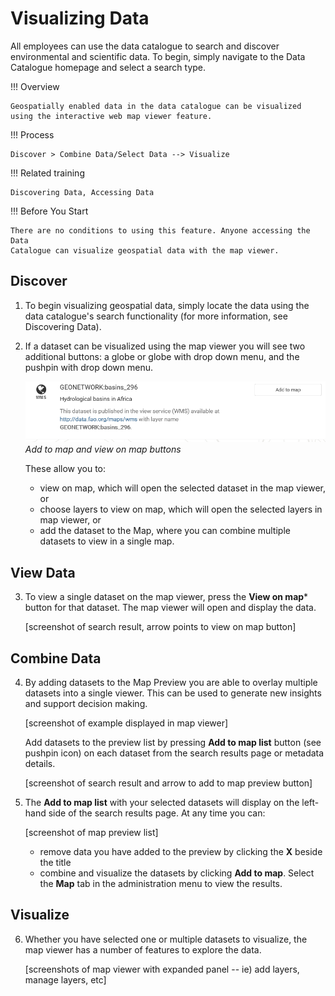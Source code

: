 # Visualizing Data

All employees can use the data catalogue to search and discover
environmental and scientific data. To begin, simply navigate to the Data
Catalogue homepage and select a search type.

!!! Overview

    Geospatially enabled data in the data catalogue can be visualized using the interactive web map viewer feature.

!!! Process

    Discover > Combine Data/Select Data --> Visualize

!!! Related training

    Discovering Data, Accessing Data

!!! Before You Start

    There are no conditions to using this feature. Anyone accessing the Data
    Catalogue can visualize geospatial data with the map viewer.

## Discover

1.  To begin visualizing geospatial data, simply locate the data using
    the data catalogue's search functionality (for more information,
    see Discovering Data).

2.  If a dataset can be visualized using the map viewer you will see two
    additional buttons: a globe or globe with drop down menu, and the
    pushpin with drop down menu.

    ![](img/addtomap.png)
    *Add to map and view on map buttons*

    These allow you to:

    -   view on map, which will open the selected dataset in the map
        viewer, or
    -   choose layers to view on map, which will open the selected
        layers in map viewer, or
    -   add the dataset to the Map, where you can combine multiple
        datasets to view in a single map.

## View Data

3.  To view a single dataset on the map viewer, press the
    **View on map*** button for that dataset. The map viewer will open
    and display the data.

    \[screenshot of search result, arrow points to view on map button\]

## Combine Data

4.  By adding datasets to the Map Preview you are able to overlay
    multiple datasets into a single viewer. This can be used to generate
    new insights and support decision making.

    \[screenshot of example displayed in map viewer\]

    Add datasets to the preview list by pressing **Add to map list** 
    button (see pushpin icon) on each dataset from the search results
    page or metadata details.

    \[screenshot of search result and arrow to add to map preview
    button\]

5.  The **Add to map list** with your selected datasets will display on
    the left-hand side of the search results page. At any time you can:

    \[screenshot of map preview list\]

    -   remove data you have added to the preview by clicking the **X**
        beside the title
    -   combine and visualize the datasets by clicking **Add to map**.
        Select the **Map** tab in the administration menu to view the
        results.

## Visualize

6.  Whether you have selected one or multiple datasets to visualize, the
    map viewer has a number of features to explore the data.

    \[screenshots of map viewer with expanded panel -- ie) add layers,
    manage layers, etc\]
